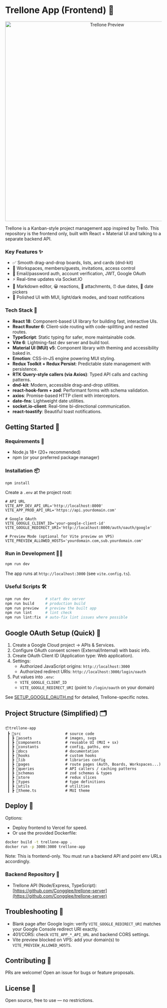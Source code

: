 # Trellone App (Frontend) 🚀

<p align="center">
  <img src="public/og.png" alt="Trellone Preview" width="640" />
</p>

Trellone is a Kanban-style project management app inspired by Trello. This repository is the frontend only, built with React + Material UI and talking to a separate backend API.

### Key Features ✨

- ✅ Smooth drag-and-drop boards, lists, and cards (dnd-kit)
- 🧭 Workspaces, members/guests, invitations, access control
- 🔐 Email/password auth, account verification, JWT, Google OAuth
- ⚡ Real-time updates via Socket.IO
- 📝 Markdown editor, 😀 reactions, 📎 attachments, ⏰ due dates, 📅 date pickers
- 🎨 Polished UI with MUI, light/dark modes, and toast notifications

### Tech Stack 🧰

- **React 18**: Component-based UI library for building fast, interactive UIs.
- **React Router 6**: Client-side routing with code-splitting and nested routes.
- **TypeScript**: Static typing for safer, more maintainable code.
- **Vite 6**: Lightning-fast dev server and build tool.
- **Material UI (MUI) v5**: Component library with theming and accessibility baked in.
- **Emotion**: CSS-in-JS engine powering MUI styling.
- **Redux Toolkit + Redux Persist**: Predictable state management with persistence.
- **RTK Query-style callers (via Axios)**: Typed API calls and caching patterns.
- **dnd-kit**: Modern, accessible drag-and-drop utilities.
- **react-hook-form + zod**: Performant forms with schema validation.
- **axios**: Promise-based HTTP client with interceptors.
- **date-fns**: Lightweight date utilities.
- **socket.io-client**: Real-time bi-directional communication.
- **react-toastify**: Beautiful toast notifications.

## Getting Started 🏁

### Requirements 🧪

- Node.js 18+ (20+ recommended)
- npm (or your preferred package manager)

### Installation 📦

```bash
npm install
```

Create a `.env` at the project root:

```env
# API URL
VITE_APP_DEV_API_URL='http://localhost:8000'
VITE_APP_PROD_API_URL='https://api.yourdomain.com'

# Google OAuth
VITE_GOOGLE_CLIENT_ID='your-google-client-id'
VITE_GOOGLE_REDIRECT_URI='http://localhost:8000/auth/oauth/google'

# Preview Mode (optional for Vite preview on VPS)
VITE_PREVIEW_ALLOWED_HOSTS='yourdomain.com,sub.yourdomain.com'
```

### Run in Development 🧑‍💻

```bash
npm run dev
```

The app runs at `http://localhost:3000` (see `vite.config.ts`).

### Useful Scripts 🛠️

```bash
npm run dev       # start dev server
npm run build     # production build
npm run preview   # preview the built app
npm run lint      # lint check
npm run lint:fix  # auto-fix lint issues where possible
```

## Google OAuth Setup (Quick) 🔑

1. Create a Google Cloud project → APIs & Services.
2. Configure OAuth consent screen (External/Internal) with basic info.
3. Create OAuth Client ID (Application type: Web application).
4. Settings:
   - Authorized JavaScript origins: `http://localhost:3000`
   - Authorized redirect URIs: `http://localhost:3000/login/oauth`
5. Put values into `.env`:
   - `VITE_GOOGLE_CLIENT_ID`
   - `VITE_GOOGLE_REDIRECT_URI` (point to `/login/oauth` on your domain)

See [SETUP_GOOGLE_OAUTH.md](src/docs/SETUP_GOOGLE_OAUTH.md) for detailed, Trellone-specific notes.

## Project Structure (Simplified) 🗂️

```
📦trellone-app
 ┣ 📂src                    # source code
 ┃ ┣ 📂assets               # images, svgs
 ┃ ┣ 📂components           # reusable UI (MUI + sx)
 ┃ ┣ 📂constants            # config, paths, env
 ┃ ┣ 📂docs                 # documentation
 ┃ ┣ 📂hooks                # custom hooks
 ┃ ┣ 📂lib                  # libraries config
 ┃ ┣ 📂pages                # route pages (Auth, Boards, Workspaces...)
 ┃ ┣ 📂queries              # API callers / caching patterns
 ┃ ┣ 📂schemas              # zod schemas & types
 ┃ ┣ 📂store                # redux slices
 ┃ ┣ 📂types                # type definitions
 ┃ ┣ 📂utils                # utilities
 ┃ ┣ 📜theme.ts             # MUI theme
```

## Deploy 🚢

Options:

- Deploy frontend to Vercel for speed.
- Or use the provided Dockerfile:

```bash
docker build -t trellone-app .
docker run -p 3000:3000 trellone-app
```

Note: This is frontend-only. You must run a backend API and point env URLs accordingly.

### Backend Repository 🔗

- Trellone API (Node/Express, TypeScript): [https://github.com/Congglee/trellone-server](https://github.com/Congglee/trellone-server)

## Troubleshooting 🧯

- Blank page after Google login: verify `VITE_GOOGLE_REDIRECT_URI` matches your Google Console redirect URI exactly.
- 401/CORS: check `VITE_APP_*_API_URL` and backend CORS settings.
- Vite preview blocked on VPS: add your domain(s) to `VITE_PREVIEW_ALLOWED_HOSTS`.

## Contributing 🤝

PRs are welcome! Open an issue for bugs or feature proposals.

## License 📜

Open source, free to use — no restrictions.
